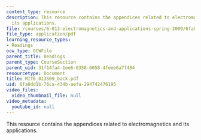 ```yaml
---
content_type: resource
description: This resource contains the appendices related to electromagnetics and
  its applications.
file: /courses/6-013-electromagnetics-and-applications-spring-2009/6fa0dd1b76ca434baefa294742476195_MIT6_013S09_back.pdf
file_type: application/pdf
learning_resource_types:
- Readings
ocw_type: OCWFile
parent_title: Readings
parent_type: CourseSection
parent_uid: 31f14fa4-1ee6-0358-6058-4feee6a7f484
resourcetype: Document
title: MIT6_013S09_back.pdf
uid: 6fa0dd1b-76ca-434b-aefa-294742476195
video_files:
  video_thumbnail_file: null
video_metadata:
  youtube_id: null
---
```

This resource contains the appendices related to electromagnetics and its applications.

